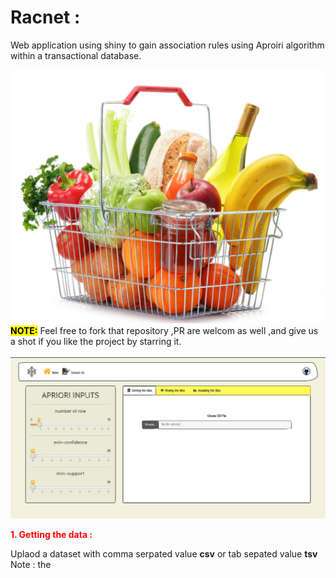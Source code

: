 <head>
<link rel="stylesheet" href="https://stackpath.bootstrapcdn.com/bootstrap/4.5.0/css/bootstrap.min.css" integrity="sha384-9aIt2nRpC12Uk9gS9baDl411NQApFmC26EwAOH8WgZl5MYYxFfc+NcPb1dKGj7Sk" crossorigin="anonymous">
</head>

# Racnet : 

Web application using shiny to gain association rules using Aproiri algorithm within a transactional database.
<div class='container'>
<img src='interface/fruit.png' class='mx-auto d-block'/>
</div>

<div><mark>
<b>NOTE:</b></mark>
 Feel free to fork that repository ,PR are welcom as well ,and give us a shot if you like the project by starring it.
 </div>

</br>

<img src='interface/interface_gross/full_screen_interface.png'/>


**<p style='color:red'>1. Getting the data :</p>**
<p class="ml-2">
Uplaod a dataset with comma serpated value 
<b>csv</b> or tab sepated value <b>tsv</b> 
Note : the 
</p>
